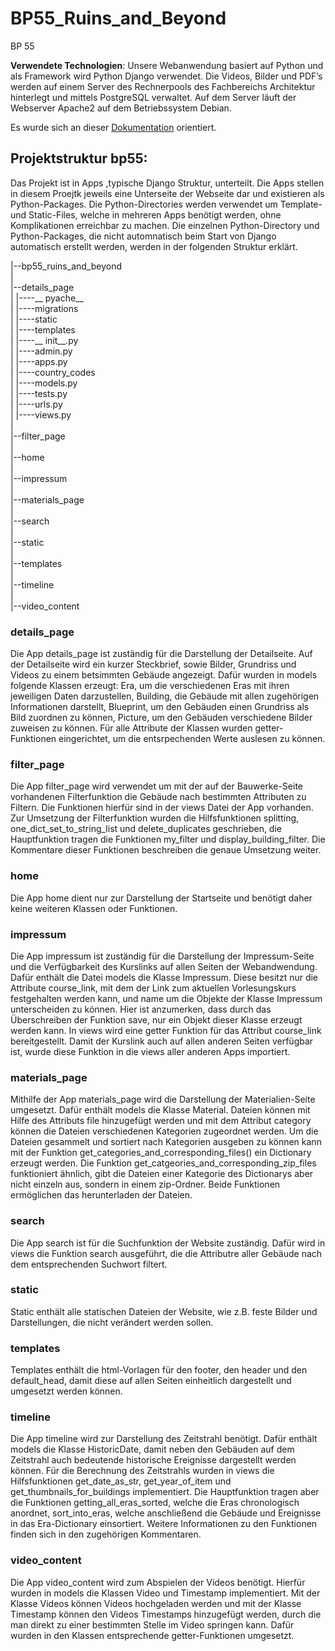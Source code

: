 # BP55_Ruins_and_Beyond

BP 55 




**Verwendete Technologien**: Unsere Webanwendung basiert auf Python und als Framework wird Python
Django verwendet. Die Videos, Bilder und PDF’s werden auf einem Server des Rechnerpools des Fachbereichs
Architektur hinterlegt und mittels PostgreSQL verwaltet. Auf dem Server läuft der Webserver Apache2 auf
dem Betriebssystem Debian.

Es wurde sich an dieser [Dokumentation](https://docs.djangoproject.com/en/3.1/) orientiert. 

## Projektstruktur bp55:
Das Projekt ist in Apps ,typische Django Struktur, unterteilt. Die Apps stellen in diesem Proejtk jeweils eine Unterseite der Webseite dar und existieren als Python-Packages. Die Python-Directories werden verwendet um Template- und Static-Files, welche in mehreren Apps benötigt werden, ohne Komplikationen erreichbar zu machen.
Die einzelnen Python-Directory und Python-Packages, die nicht automnatisch beim Start von Django automatisch erstellt werden, werden in der folgenden Struktur erklärt.


|--bp55_ruins_and_beyond <br>
| <br>
|--details_page <br>
|  |----__ pyache__ <br>
|  |----migrations <br>
|  |----static <br>
|  |----templates <br>
|  |----__ init__.py <br>
|  |----admin.py <br>
|  |----apps.py <br>
|  |----country_codes <br>
|  |----models.py <br>
|  |----tests.py <br>
|  |----urls.py <br>
|  |----views.py <br>
| <br>
|--filter_page <br>
| <br>
|--home <br>
| <br>
|--impressum <br>
| <br>
|--materials_page <br>
| <br>
|--search <br>
| <br>
|--static <br>
| <br>
|--templates <br>
| <br>
|--timeline <br>
| <br>
|--video_content <br>

### details_page
Die App details_page ist zuständig für die Darstellung der Detailseite. Auf der Detailseite wird ein  kurzer Steckbrief, sowie Bilder, Grundriss und Videos zu einem betsimmten Gebäude angezeigt. Dafür wurden in models folgende Klassen erzeugt: Era, um die verschiedenen Eras mit ihren jeweiligen Daten darzustellen, Building, die Gebäude mit allen zugehörigen Informationen darstellt, Blueprint, um den Gebäuden einen Grundriss als Bild zuordnen zu können, Picture, um den Gebäuden verschiedene Bilder zuweisen zu können. Für alle Attribute der Klassen wurden getter-Funktionen eingerichtet, um die entsrpechenden Werte auslesen zu können.
### filter_page
Die App filter_page wird verwendet um mit der auf der Bauwerke-Seite vorhandenen Filterfunktion die Gebäude nach bestimmten Attributen zu Filtern. Die Funktionen hierfür sind in der views Datei der App vorhanden. Zur Umsetzung der Filterfunktion wurden die Hilfsfunktionen splitting, one_dict_set_to_string_list und delete_duplicates geschrieben, die Hauptfunktion tragen die Funktionen my_filter und display_building_filter. Die Kommentare dieser Funktionen beschreiben die genaue Umsetzung weiter.
### home
Die App home dient nur zur Darstellung der Startseite und benötigt daher keine weiteren Klassen oder Funktionen.
### impressum
Die App impressum ist zuständig für die Darstellung der Impressum-Seite und die Verfügbarkeit des Kurslinks auf allen Seiten der Webandwendung. Dafür enthält die Datei models die Klasse Impressum. Diese besitzt nur die Attribute course_link, mit dem der Link zum aktuellen Vorlesungskurs festgehalten werden kann, und name um die Objekte der Klasse Impressum unterscheiden zu können. Hier ist anzumerken, dass durch das Überschreiben der Funktion save, nur ein Objekt dieser Klasse erzeugt werden kann. In views wird eine getter Funktion für das Attribut course_link bereitgestellt. Damit der Kurslink auch auf allen anderen Seiten verfügbar ist, wurde diese Funktion in die views aller anderen Apps importiert.
### materials_page
Mithilfe der App materials_page wird die Darstellung der Materialien-Seite umgesetzt. Dafür enthält models die Klasse Material. Dateien können mit Hilfe des Attributs file hinzugefügt werden und mit dem Attribut category können die Dateien verschiedenen Kategorien zugeordnet werden. Um die Dateien gesammelt und sortiert nach Kategorien ausgeben zu können kann mit der Funktion get_categories_and_corresponding_files() ein Dictionary erzeugt werden. Die Funktion get_catgeories_and_corresponding_zip_files funktioniert ähnlich, gibt die Dateien einer Kategorie des Dictionarys aber nicht einzeln aus, sondern in einem zip-Ordner. Beide Funktionen ermöglichen das herunterladen der Dateien.
### search
Die App search ist für die Suchfunktion der Website zuständig. Dafür wird in views die Funktion search ausgeführt, die die Attributre aller Gebäude nach dem entsprechenden Suchwort filtert.
### static
Static enthält alle statischen Dateien der Website, wie z.B. feste Bilder und Darstellungen, die nicht verändert werden sollen.
### templates
Templates enthält die html-Vorlagen für den footer, den header und den default_head, damit diese auf allen Seiten einheitlich dargestellt und umgesetzt werden können.
### timeline
Die App timeline wird zur Darstellung des Zeitstrahl benötigt. Dafür enthält models die Klasse HistoricDate, damit neben den Gebäuden auf dem Zeitstrahl auch bedeutende historische Ereignisse dargestellt werden können. Für die Berechnung des Zeitstrahls wurden in views die Hilfsfunktionen get_date_as_str, get_year_of_item und get_thumbnails_for_buildings implementiert. Die Hauptfunktion tragen aber die Funktionen getting_all_eras_sorted, welche die Eras chronologisch anordnet, sort_into_eras, welche anschließend die Gebäude und Ereignisse in das Era-Dictionary einsortiert. Weitere Informationen zu den Funktionen finden sich in den zugehörigen Kommentaren.
### video_content
Die App video_content wird zum Abspielen der Videos benötigt. Hierfür wurden in models die Klassen Video und Timestamp implementiert. Mit der Klasse Videos können Videos hochgeladen werden und mit der Klasse Timestamp können den Videos Timestamps hinzugefügt werden, durch die man direkt zu einer bestimmten Stelle im Video springen kann. Dafür wurden in den Klassen entsprechende getter-Funktionen umgesetzt.
